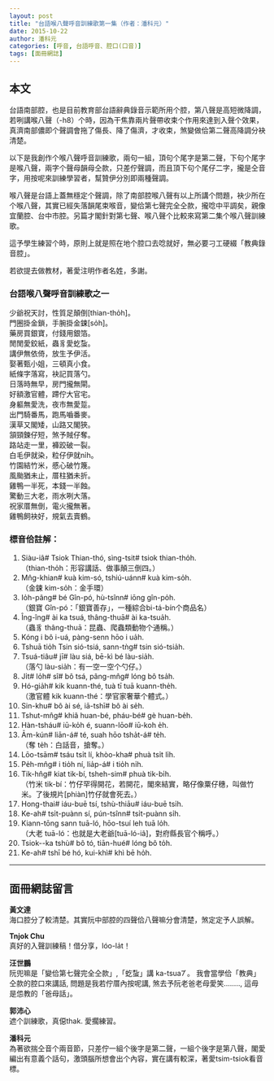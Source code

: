 ```yaml
---
layout: post
title: "台語喉八聲呼音訓練歌第一集（作者：潘科元）"
date: 2015-10-22
author: 潘科元
categories: [呼音, 台語呼音、腔口(口音)]
tags: [面冊網誌]
---
```

## 本文

台語南部腔，也是目前教育部台語辭典錄音示範所用个腔，第八聲是高短微降調，若咧講喉八聲（-h8）个時，因為干焦靠兩片聲帶收束个作用來達到入聲个效果，真濟南部儂即个聲調會拖了傷長、降了傷濟，才收束，煞變做佮第二聲高降調分袂清楚。

以下是我創作个喉八聲呼音訓練歌，兩句一組，頂句个尾字是第二聲，下句个尾字是喉八聲，兩字个聲母韻母仝款，只差佇聲調，而且頂下句个尾仔二字，攏是仝音字，用按呢來訓練學習者，幫贊伊分別即兩種聲調。

喉八聲是台語上蓋無穩定个聲調，除了南部腔喉八聲有以上所講个問題，袂少所在个喉八聲，其實已經失落韻尾束喉音，變佮第七聲完全仝款，攏唸中平調矣，親像宜蘭腔、台中市腔。另篇才閣針對第七聲、喉八聲个比較來寫第二集个喉八聲訓練歌。

這予學生練習个時，原則上就是照在地个腔口去唸就好，無必要刁工硬綴「教典錄音腔」。

若欲提去做教材，著愛注明作者名姓，多謝。

### 台語喉八聲呼音訓練歌之一

少爺祝天討，性質足顛倒[thian-tho̍h]。  
門圈掛金鎖，手腕掛金鋉[so̍h]。  
藥房買銀寶，付錢用銀箔。  
閒閒愛鉸紙，蟲豸愛虼蚻。  
講伊無依倚，放生予伊活。  
娶著甄小姐，三頓真小食。  
紙條字落寫，袂記買落勺。  
日落時無早，房門攏無閘。  
好額激官體，蹛佇大官宅。  
身軀無愛洗，夜市無愛踅。  
出門騎番馬，跑馬嚙番麥。  
漢草又閣矮，山路又閣狹。  
頷頸鍊仔短，煞予賊仔奪。  
路站走一里，褲跤破一裂。  
白毛伊就染，粒仔伊就ni̍h。  
竹園結竹米，慼心破竹篾。  
風颱猶未止，厝柱猶未折。  
雞鴨一半死，本錢一半蝕。  
驚動三大老，雨水咧大落。  
祝家厝無倒，電火攏無著。  
雞鴨飼袂好，規氣去賣鶴。

### 標音佮註解：

1.  Siàu-iâ# Tsiok Thian-thó, sìng-tsit# tsiok thian-tho̍h.  
    （thian-tho̍h：形容講話、做事顛三倒四。）
2.  Mn̂g-khian# kuà kim-só, tshiú-uánn# kuà kim-so̍h.  
    （金鋉 kim-so̍h：金手環）
3.  Io̍h-pâng# bé Gîn-pó, hù-tsînn# iōng gîn-po̍h.  
    （銀寶 Gîn-pó：「銀寶善存」，一種綜合bi-tá-bín个商品名）
4.  Îng-îng# ài ka tsuá, thâng-thuā# ài ka-tsua̍h.  
    （蟲豸 thâng-thuā：昆蟲、爬蟲類動物个通稱。）
5.  Kóng i bô i-uá, pàng-senn hōo i ua̍h.
6.  Tshuā tio̍h Tsin sió-tsiá, sann-tǹg# tsin sió-tsia̍h.
7.  Tsuá-tiâu# jī# làu siá, bē-kì bé làu-sia̍h.  
    （落勺 làu-sia̍h：有一空一空个勺仔。）
8.  Ji̍t# lo̍h# sî# bô tsá, pâng-mn̂g# lóng bô tsa̍h.
9.  Hó-gia̍h# kik kuann-thé, tuà tī tuā kuann-the̍h.  
    （激官體 kik kuann-thé：學官家奢華个體式。）
10.  Sin-khu# bô ài sé, iā-tshī# bô ài se̍h.
11.  Tshut-mn̂g# khiâ huan-bé, pháu-bé# gè huan-be̍h.
12.  Hàn-tsháu# iū-ko̍h é, suann-lōo# iū-koh e̍h.
13.  Ām-kún# liān-á# té, suah hōo tsha̍t-á# te̍h.  
    （奪 te̍h：白話音，搶奪。）
14.  Lōo-tsām# tsáu tsi̍t lí, khòo-kha# phuà tsi̍t li̍h.
15.  Pe̍h-mn̂g# i tio̍h ní, lia̍p-á# i tio̍h ni̍h.
16.  Tik-hn̂g# kiat tik-bí, tsheh-sim# phuà tik-bi̍h.  
    （竹米 tik-bí：竹仔罕得開花，若開花，閣來結實，略仔像粟仔穗，叫做竹米。了後規片[phiàn]竹仔就會死去。）
17.  Hong-thai# iáu-buē tsí, tshù-thiāu# iáu-buē tsi̍h.
18.  Ke-ah# tsi̍t-puànn sí, pún-tsînn# tsi̍t-puànn si̍h.
19.  Kiann-tōng sann tuā-ló, hōo-tsuí leh tuā lo̍h.  
    （大老 tuā-ló：也就是大老爺[tuā-ló-iâ]，對府縣長官个稱呼。）
20.  Tsiok\--ka tshù# bô tó, tiān-hué# lóng bô to̍h.
21.  Ke-ah# tshī bé hó, kui-khì# khì bē ho̍h.

---

## 面冊網誌留言

**黃文達**  
海口腔分了較清楚。其實阮中部腔的四聲佮八聲嘛分會清楚，煞定定予人誤解。

**Tnjok Chu**  
真好的入聲訓練稿！借分享，lóo-la̍t！

**汪世鵬**  
阮兜嘛是「變佮第七聲完全仝款」,「虼蚻」講 ka-tsua7̍ 。 我會當學佮「教典」仝款的腔口來講話, 問題是我若佇厝內按呢講, 煞去予阮老爸老母愛笑........, 這毋是怹教的「爸母話」。

**郭沛心**  
遮个訓練歌，真僫thak. 愛擱練習。

**潘科元**  
為著欲揣仝音个兩音節，只差佇一組个後字是第二聲，一組个後字是第八聲，閣愛編出有意義个話句，激頭腦所想會出个內容，實在講有較深，著愛tsim-tsiok看音標。

